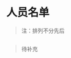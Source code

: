 # 人员名单

<style>
    #bilibutton {
    height: 20px;
    width: 50px;
    background-color: rgb(50, 155, 230);
    /*按钮边框宽度*/
    border: 0px;
    /*圆角*/
    border-radius: 50px;
    font-size: 13px;
    /*手指-鼠标*/
    cursor: pointer;
    /*颜色-字*/
    color: white;
    /*添加动画*/
    transition: background-color 0.3s ease;
}
/*鼠标悬停事件*/
#bilibutton:hover {
    background-color: rgb(30, 120, 200);
}
#gitbutton {
    height: 20px;
    width: 50px;
    background-color: rgb(0, 0, 0);
    /*按钮边框宽度*/
    border: 0px;
    /*圆角*/
    border-radius: 50px;
    font-size: 13px;
    /*手指-鼠标*/
    cursor: pointer;
    /*颜色-字*/
    color: white;
    /*添加动画*/
    transition: background-color 0.3s ease;
}
/*鼠标悬停事件*/
#gitbutton:hover {
    background-color: rgb(75, 75, 75);
}
</style>


> 注：排列不分先后
<div style="display: flex; flex-wrap: wrap; gap: 10px;" id="memberList">
</div>

<script>
const pcrt_members = [
    {name: "欧一biang吔", img: "o1b.jpg", bilibili: 437161770, github: "Allenkzf"},
    {name: "HLMC", img: "hlmc.jpg", bilibili: 357681195, github: "2278535805"},
    {name: "LMZO", img: "lmz.jpg", bilibili: null, github: null},
    {name: "空吧哇", img: "kbw.jpg", bilibili: 527630410, github: "K0nGbawa"},
    {name: "Bnao", img: "bnao.jpg", bilibili: 396563011, github: null},
    {name: "qaqFei", img: "qifie.jpg", bilibili: 3537119301601486, github: "qaqFei"},
    {name: "冰猫", img: "bbc.jpg", bilibili: 1644970825, github: null},
    {name: "Bychuhan", img: "bch.jpg", bilibili: 564698247, github: null},
    {name: "️泡水⑨fumo", img: "9.jpg", bilibili: null, github: null},
    {name: "️skyhigh173", img: "skyhigh173.jpg", bilibili: null, github: null},
    {name: "️realtvop", img: "qiaozhi.jpg", bilibili: null, github: null},
    {name: "️Xx_Dark_D_xX", img: "wssr.jpg", bilibili: null, github: null},
    {name: "️小奶椰", img: "xny.jpg", bilibili: 1792268350, github: "Milk-COCO"},
];
const memberList = document.getElementById("memberList");

for (const member of pcrt_members) {
    const memberDiv = document.createElement("div");
    memberDiv.style.textAlign = "center";

    const memberImg = document.createElement("img");
    memberImg.src = `./userImg/${member.img}`;
    memberImg.alt = member.name;
    memberImg.width = 100;
    memberImg.height = 100;
    memberImg.style.borderRadius = "50%";

    const memberName = document.createElement("p");
    memberName.innerText = member.name;

    memberDiv.appendChild(memberImg);
    memberDiv.appendChild(memberName);

    if (member.bilibili) {
        const bilibiliButton = document.createElement("button");
        bilibiliButton.id = "bilibutton";
        bilibiliButton.innerText = "Bilibili";
        bilibiliButton.onclick = () => window.location.href = `https://space.bilibili.com/${member.bilibili}`;
        memberDiv.appendChild(bilibiliButton);
    }

    if (member.github) {
        const githubButton = document.createElement("button");
        githubButton.id = "gitbutton";
        githubButton.innerText = "Github";
        githubButton.onclick = () => window.location.href = `https://github.com/${member.github}`;
        memberDiv.appendChild(githubButton);
    }

    memberList.appendChild(memberDiv);
}

</script>

<!-- 
copy from zywyjsq
copy by bbc
       　  　▃▆█▇▄▖
　 　 　 ▟◤▖　　　◥█▎
   　 ◢◤　 ▐　　　 　▐▉
　 ▗◤　　　▂　▗▖　　▕█▎
　◤　▗▅▖◥▄　▀◣　　█▊
▐　▕▎◥▖◣◤　　　　◢██
█◣　◥▅█▀　　　　▐██◤
▐█▙▂　　     　◢██◤
◥██◣　　　　◢▄◤
 　　▀██▅▇▀


114514 别找了哥们，这次没泄火的渠道了。
 -->


> 待补充
